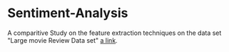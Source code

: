 # Sentiment-Analysis

A  comparitive Study on the feature extraction techniques on the data set "Large movie Review Data set" [a link](http://ai.stanford.edu/~amaas/data/sentiment).
